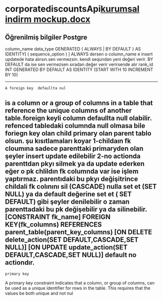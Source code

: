 # corporatediscountsApi[kurumsal indirm mockup.docx](https://github.com/cofidiss/corporatediscountsApi/files/9453222/kurumsal.indirm.mockup.docx)

Öğrenilmiş bilgiler
Postgre
------------------------------------------------------------------------------------------------------------------------------------------------------------
column_name data_type GENERATED { ALWAYS | BY DEFAULT } AS IDENTITY[ ( sequence_option ) ]
ALWAYS dersen o column_name e insert updatede hata alırsın.sen vermezsin. kendi sequndan yeni değeri verir. BY DEFAULT  da ise sen vermezsen sıradan değer verir 
verirsende alır
 rank_id INT GENERATED BY DEFAULT AS IDENTITY 
    (START WITH 10 INCREMENT BY 10)
 
 ---------------------------------------------------------------------------------------------------------------------------------------------------------------------
    A foreign key  defaullta nul
is a column or a group of columns in a table that reference the unique columns of another table.foreign keyli column  defaullta null olabilir. refenced tabledaki columnda null olmasa bile
    foriegn key olan child primary olan parent tablo olsun. şu kısıtlamaları koyar
    1-childaın fk cloumına sadece parenttaki primaryden olan şeyler insert update edilebilir
    2-no actionda parenttdan pkyı silmek ya da update ederken eğer o pk chlildın fk columnda var ise işlem yaptırmaz. parentıdaki bu pkyı değişitrince 
    childali fk colınını sil (CASCADE) nulla set et (SET NULL)  ya da default değerine set et ( SET DEFAULT) gibi şeyler denilebilir o zaman parenttadaki bu pk değişebilir ya da silinebilir.
    [CONSTRAINT fk_name]
   FOREIGN KEY(fk_columns) 
   REFERENCES parent_table(parent_key_columns)
   [ON DELETE delete_action(SET DEFAULT,CASCADE,SET NULL)]
   [ON UPDATE update_action(SET DEFAULT,CASCADE,SET NULL)]
   default no actiondır. 
   --------------------------------------------------------------------------------------------------------------------------------------------------------------
    primary key
 A primary key constraint indicates that a column, or group of columns, can be used as a unique identifier for rows in the table. This requires that the values be both unique and not nul
    
  
